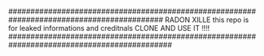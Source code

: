 ###########################################################################################
     RADON XILLE
  this repo is for leaked informations and creditnals
    CLONE AND USE IT !!!!
#############################################################################################
